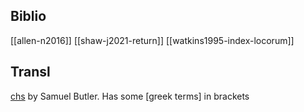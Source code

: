 ## Biblio
[[allen-n2016]]
[[shaw-j2021-return]]
[[watkins1995-index-locorum]]

## Transl
[chs](https://chs.harvard.edu/primary-source/homeric-odyssey-sb) by Samuel Butler. Has some [greek terms] in brackets